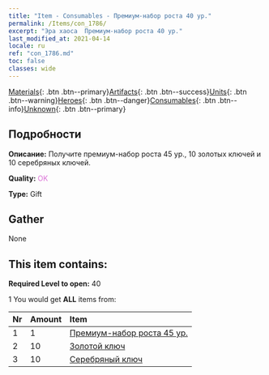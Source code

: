 ```yaml
---
title: "Item - Consumables - Премиум-набор роста 40 ур."
permalink: /Items/con_1786/
excerpt: "Эра хаоса  Премиум-набор роста 40 ур."
last_modified_at: 2021-04-14
locale: ru
ref: "con_1786.md"
toc: false
classes: wide
---
```

 [Materials](/ru/Items/){: .btn .btn--primary}[Artifacts](/ru/Items/Artifacts/){: .btn .btn--success}[Units](/ru/Items/Units/){: .btn .btn--warning}[Heroes](/ru/Items/Heroes/){: .btn .btn--danger}[Consumables](/ru/Items/Consumables/){: .btn .btn--info}[Unknown](/ru/Items/Unknown/){: .btn .btn--primary}

## Подробности
 **Описание:** Получите премиум-набор роста 45 ур., 10 золотых ключей и 10 серебряных ключей.

 **Quality:** <span style="color: #DA70D6">OK</span>

 **Type:** Gift

## Gather

  None

## This item contains:

 **Required Level to open:** 40

 1 You would get **ALL** items  from:

  | Nr | Amount |     Item    |
  |:---|:-------|:------------|
  | 1 | 1 | [Премиум-набор роста 45 ур.](/ru/Items/con_1787/) | 
  | 2 | 10 | [Золотой ключ](/ru/Items/con_783/) | 
  | 3 | 10 | [Серебряный ключ](/ru/Items/con_693/) | 
